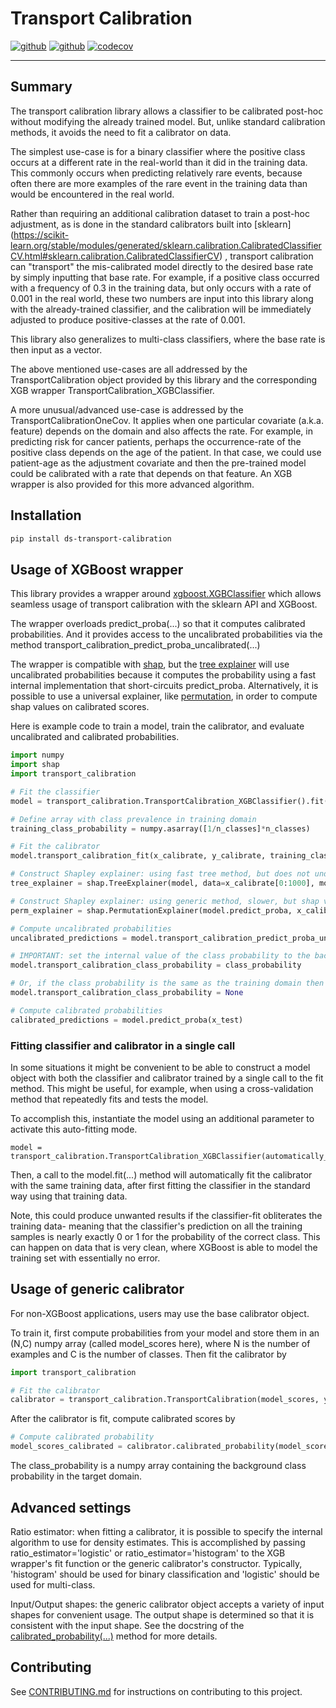 # Transport Calibration

[![github](https://github.com/projectronin/ronin-blueprint-python-lib/actions/workflows/release.yaml/badge.svg)](https://github.com/projectronin/ronin-blueprint-python-lib/actions/workflows/release.yaml)
[![github](https://github.com/projectronin/ronin-blueprint-python-lib/actions/workflows/main.yaml/badge.svg)](https://github.com/projectronin/ronin-blueprint-python-lib/actions/workflows/main.yaml)
[![codecov](https://codecov.io/gh/projectronin/ronin-blueprint-python-lib/branch/main/graph/badge.svg?token=z6l3Vet7N6)](https://codecov.io/gh/projectronin/ronin-blueprint-python-lib)

---

## Summary

The transport calibration library allows a classifier to be calibrated post-hoc without modifying the already
trained model. But, unlike standard calibration methods, it avoids the need to fit a calibrator on data.

The simplest use-case is for a binary classifier where the positive class occurs
at a different rate in the real-world than it did in the training data. This commonly occurs when predicting
relatively rare events, because often there are more examples of the rare event in the training data than would
be encountered in the real world.

Rather than requiring an additional calibration dataset to train a post-hoc adjustment, as is done in the
standard calibrators built into
[sklearn] (https://scikit-learn.org/stable/modules/generated/sklearn.calibration.CalibratedClassifierCV.html#sklearn.calibration.CalibratedClassifierCV)
, transport calibration can "transport" the mis-calibrated model directly to
the desired base rate by simply inputting that base rate. For example, if a positive class occurred with a
frequency of 0.3 in the training data, but only occurs with a rate of 0.001 in the real world, these two
numbers are input into this library along with the already-trained classifier, and the calibration
will be immediately adjusted to produce positive-classes at the rate of 0.001.

This library also generalizes to multi-class classifiers, where the base rate is then input as a vector.

The above mentioned use-cases are all addressed by the TransportCalibration object provided by this library and the
corresponding XGB wrapper TransportCalibration_XGBClassifier.

A more unusual/advanced use-case is addressed by the TransportCalibrationOneCov. It applies when one particular
covariate (a.k.a. feature) depends on the domain and also affects the rate. For example, in predicting risk for
cancer patients, perhaps the occurrence-rate of the positive class depends on the age of the patient. In that case,
we could use patient-age as the adjustment covariate and then the pre-trained model could be calibrated with
a rate that depends on that feature. An XGB wrapper is also provided for this more advanced algorithm.

## Installation

```bash
pip install ds-transport-calibration
```

## Usage of XGBoost wrapper

This library provides a wrapper around [xgboost.XGBClassifier](https://xgboost.readthedocs.io/en/stable/python/python_api.html#xgboost.XGBClassifier)
which allows seamless usage of transport calibration with the sklearn API and XGBoost.

The wrapper overloads predict_proba(...) so that it computes calibrated probabilities. And it provides access to the uncalibrated probabilities
via the method transport_calibration_predict_proba_uncalibrated(...)

The wrapper is compatible with [shap](https://shap.readthedocs.io/en/latest/index.html), but the [tree explainer](https://shap.readthedocs.io/en/latest/generated/shap.explainers.Tree.html) will use uncalibrated probabilities
because it computes the probability using a fast internal implementation that short-circuits predict_proba.
Alternatively, it is possible to use a universal explainer, like [permutation](https://shap.readthedocs.io/en/latest/generated/shap.explainers.Permutation.html), 
in order to compute shap values on calibrated scores.

Here is example code to train a model, train the calibrator, and evaluate uncalibrated and calibrated probabilities.

```python
import numpy
import shap
import transport_calibration

# Fit the classifier
model = transport_calibration.TransportCalibration_XGBClassifier().fit(x_train, y_train)

# Define array with class prevalence in training domain
training_class_probability = numpy.asarray([1/n_classes]*n_classes)

# Fit the calibrator
model.transport_calibration_fit(x_calibrate, y_calibrate, training_class_probability=training_class_probability)

# Construct Shapley explainer: using fast tree method, but does not understand calibration, so shap values are on uncalibrated probability
tree_explainer = shap.TreeExplainer(model, data=x_calibrate[0:1000], model_output='predict_proba', feature_perturbation='interventional')

# Construct Shapley explainer: using generic method, slower, but shap values are on calibrated probability
perm_explainer = shap.PermutationExplainer(model.predict_proba, x_calibrate[0:100])

# Compute uncalibrated probabilities
uncalibrated_predictions = model.transport_calibration_predict_proba_uncalibrated(x_test)

# IMPORTANT: set the internal value of the class probability to the background value for the target domain before computing calibrated probabilities
model.transport_calibration_class_probability = class_probability

# Or, if the class probability is the same as the training domain then it can be automatically computed by setting this value to None
model.transport_calibration_class_probability = None

# Compute calibrated probabilities
calibrated_predictions = model.predict_proba(x_test)
```

### Fitting classifier and calibrator in a single call

In some situations it might be convenient to be able to construct a model
object with both the classifier and calibrator trained by a single call to the
fit method. This might be useful, for example, when using a cross-validation
method that repeatedly fits and tests the model.

To accomplish this, instantiate the model using an additional parameter to activate this auto-fitting mode.

```
model = transport_calibration.TransportCalibration_XGBClassifier(automatically_fit_calibrator_at_model_fit=True)
```

Then, a call to the model.fit(...) method will automatically fit the calibrator
with the same training data, after first fitting the classifier in the standard
way using that training data.

Note, this could produce unwanted results if the classifier-fit obliterates the
training data- meaning that the classifier's prediction on all the training
samples is nearly exactly 0 or 1 for the probability of the correct class. This
can happen on data that is very clean, where XGBoost is able to model the
training set with essentially no error.

## Usage of generic calibrator

For non-XGBoost applications, users may use the base calibrator object.

To train it, first compute probabilities from your model and store them in
an (N,C) numpy array (called model_scores here), where N is the number of examples and C is the number of classes. Then fit the calibrator by
```python
import transport_calibration

# Fit the calibrator
calibrator = transport_calibration.TransportCalibration(model_scores, y_labels, training_class_probability)
```

After the calibrator is fit, compute calibrated scores by
```python
# Compute calibrated probability
model_scores_calibrated = calibrator.calibrated_probability(model_scores, class_probability)
```

The class_probability is a numpy array containing the background class probability in the target domain.

## Advanced settings

Ratio estimator: when fitting a calibrator, it is possible to specify the internal algorithm to use for density estimates. This is
accomplished by passing ratio_estimator='logistic' or ratio_estimator='histogram' to the XGB wrapper's fit function or the generic
calibrator's constructor.
Typically, 'histogram' should be used for binary classification and 'logistic' should be used for multi-class.

Input/Output shapes: the generic calibrator object accepts a variety of input shapes for convenient usage. The output shape is determined so that it
is consistent with the input shape. See the docstring of the [calibrated_probability(...)](./src/transport_calibration/transport_calibration.py#L155) method for more details.

## Contributing

See [CONTRIBUTING.md](CONTRIBUTING.md) for instructions on contributing to this project.
